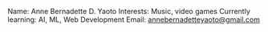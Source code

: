 Name: Anne Bernadette D. Yaoto
Interests: Music, video games
Currently learning: AI, ML, Web Development
Email: annebernadetteyaoto@gmail.com

